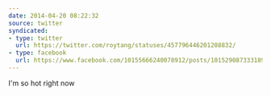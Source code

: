 ```yaml
---
date: 2014-04-20 08:22:32
source: twitter
syndicated:
- type: twitter
  url: https://twitter.com/roytang/statuses/457796446201208832/
- type: facebook
  url: https://www.facebook.com/10155666240078912/posts/10152908733318912
---
```


I'm so hot right now